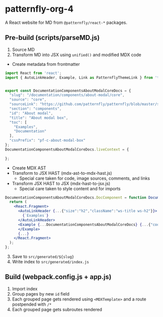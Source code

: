# patternfly-org-4

A React website for MD from `@patternfly/react-*` packages.

## Pre-build (scripts/parseMD.js)
1. Source MD
2. Transform MD into JSX using `unified()` and modified MDX code
  - Create metadata from frontmatter
```jsx
import React from 'react';
import { AutoLinkHeader, Example, Link as PatternflyThemeLink } from 'theme-patternfly-org/components';


export const DocumentationComponentsAboutModalCoreDocs = {
  "slug": "/documentation/components/about-modal/core",
  "source": "core",
  "sourceLink": "https://github.com/patternfly/patternfly/blob/master/src/patternfly/components/AboutModalBox/examples/AboutModalBox.md",
  "section": "components",
  "id": "About modal",
  "title": "About modal box",
  "toc": [
    "Examples",
    "Documentation"
  ],
  "cssPrefix": "pf-c-about-modal-box"
};
DocumentationComponentsAboutModalCoreDocs.liveContext = {
  
};
```
  - Create MDX AST
  - Transform to JSX HAST (mdx-ast-to-mdx-hast.js)
    - Special care taken for code, image sources, comments, and links
  - Transform JSX HAST to JSX (mdx-hast-to-jsx.js)
    - Special care taken to style content and for imports
```jsx
DocumentationComponentsAboutModalCoreDocs.DocComponent = function DocumentationComponentsAboutModalCoreDocsDocComponent() {
  return (
    <React.Fragment>
      <AutoLinkHeader {...{"size":"h2","className":"ws-title ws-h2"}}>
        {`Examples`}
      </AutoLinkHeader>
      <Example {...DocumentationComponentsAboutModalCoreDocs} {...{"code":"<div class=\"pf-c-about-modal-box\">...</div>","title":"Basic","lang":"html","isFullscreen":true}}>
      </Example>
      {...}
    </React.Fragment>
  );
};
```
3. Save to `src/generated/${slug}`
4. Write index to `src/generated/index.js`

## Build (webpack.config.js + app.js)
1. Import index
2. Group pages by new `id` field
3. Each grouped page gets rendered using `<MDXTemplate>` and a route postpended with `/*`
4. Each grouped page gets subroutes rendered

